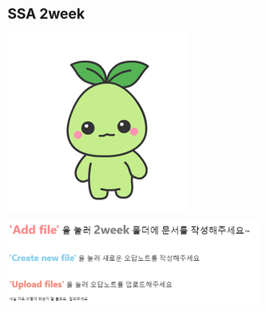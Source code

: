 # **SSA 2week** 

![](https://github.com/nomer26/nomer26.github.io/blob/master/assets/images/mococo4.gif?raw=true)





![](https://github.com/nomer26/nomer26.github.io/blob/master/assets/images/readmemd.png?raw=true)
